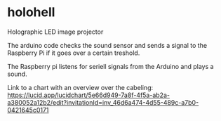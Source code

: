 # holohell
Holographic LED image projector

The arduino code checks the sound sensor and sends a signal to the Raspberry Pi if it goes over a certain treshold.

The Raspberry pi listens for seriell signals from the Arduino and plays a sound.

Link to a chart with an overview over the cabeling:
https://lucid.app/lucidchart/5e66d949-7a8f-4f5a-ab2a-a380052a12b2/edit?invitationId=inv_46d6a474-4d55-489c-a7b0-0421645c0171

